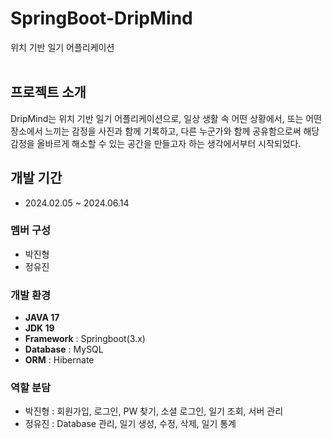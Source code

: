# SpringBoot-DripMind
위치 기반 일기 어플리케이션
</br>
</br>

## 프로젝트 소개
DripMind는 위치 기반 일기 어플리케이션으로, 일상 생활 속 어떤 상황에서, 또는 어떤 장소에서 느끼는 감정을 사진과 함께 기록하고, 
다른 누군가와 함께 공유함으로써 해당 감정을 올바르게 해소할 수 있는 공간을 만들고자 하는 생각에서부터 시작되었다.

## 개발 기간
* 2024.02.05 ~ 2024.06.14

### 멤버 구성
* 박진형 
* 정유진 

### 개발 환경
* **JAVA 17**
* **JDK 19**
* **Framework** : Springboot(3.x)
* **Database** : MySQL
* **ORM** : Hibernate
 
### 역할 분담
* 박진형 : 회원가입, 로그인, PW 찾기, 소셜 로그인, 일기 조회, 서버 관리
* 정유진 : Database 관리, 일기 생성, 수정, 삭제, 일기 통계
